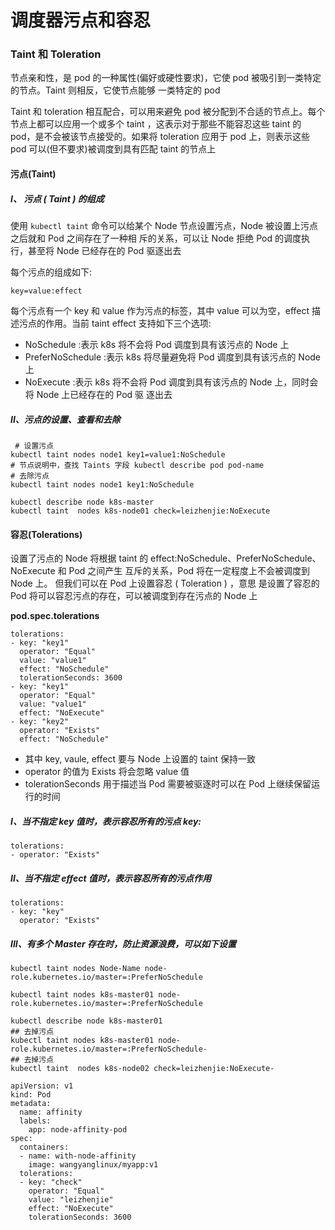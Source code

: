 # 调度器污点和容忍

### Taint 和 Toleration

节点亲和性，是 pod 的一种属性(偏好或硬性要求)，它使 pod 被吸引到一类特定的节点。Taint 则相反，它使节点能够 一类特定的 pod



Taint 和 toleration 相互配合，可以用来避免 pod 被分配到不合适的节点上。每个节点上都可以应用一个或多个 taint ，这表示对于那些不能容忍这些 taint 的 pod，是不会被该节点接受的。如果将 toleration 应用于 pod 上，则表示这些 pod 可以(但不要求)被调度到具有匹配 taint 的节点上

#### 污点(Taint)

##### I、 污点 ( Taint ) 的组成

使用 `kubectl taint` 命令可以给某个 Node 节点设置污点，Node 被设置上污点之后就和 Pod 之间存在了一种相 斥的关系，可以让 Node 拒绝 Pod 的调度执行，甚至将 Node 已经存在的 Pod 驱逐出去

每个污点的组成如下:

```
key=value:effect
```

每个污点有一个 key 和 value 作为污点的标签，其中 value 可以为空，effect 描述污点的作用。当前 taint effect 支持如下三个选项:

- NoSchedule :表示 k8s 将不会将 Pod 调度到具有该污点的 Node 上
- PreferNoSchedule :表示 k8s 将尽量避免将 Pod 调度到具有该污点的 Node 上
- NoExecute :表示 k8s 将不会将 Pod 调度到具有该污点的 Node 上，同时会将 Node 上已经存在的 Pod 驱 逐出去

##### II、污点的设置、查看和去除

```
 # 设置污点
kubectl taint nodes node1 key1=value1:NoSchedule
# 节点说明中，查找 Taints 字段 kubectl describe pod pod-name
# 去除污点
kubectl taint nodes node1 key1:NoSchedule
```

```
kubectl describe node k8s-master
kubectl taint  nodes k8s-node01 check=leizhenjie:NoExecute

```



#### 容忍(Tolerations)

设置了污点的 Node 将根据 taint 的 effect:NoSchedule、PreferNoSchedule、NoExecute 和 Pod 之间产生 互斥的关系，Pod 将在一定程度上不会被调度到 Node 上。 但我们可以在 Pod 上设置容忍 ( Toleration ) ，意思 是设置了容忍的 Pod 将可以容忍污点的存在，可以被调度到存在污点的 Node 上

**pod.spec.tolerations**

```
tolerations:
- key: "key1"
  operator: "Equal"
  value: "value1"
  effect: "NoSchedule"
  tolerationSeconds: 3600
- key: "key1"
  operator: "Equal"
  value: "value1"
  effect: "NoExecute"
- key: "key2"
  operator: "Exists"
  effect: "NoSchedule"
```

- 其中 key, vaule, effect 要与 Node 上设置的 taint 保持一致
- operator 的值为 Exists 将会忽略 value 值
- tolerationSeconds 用于描述当 Pod 需要被驱逐时可以在 Pod 上继续保留运行的时间

##### I、当不指定 key 值时，表示容忍所有的污点 key:

```
tolerations:
- operator: "Exists"
```

##### II、当不指定 effect 值时，表示容忍所有的污点作用

```
tolerations:
- key: "key"
  operator: "Exists"
```

##### III、有多个 Master 存在时，防止资源浪费，可以如下设置

```
kubectl taint nodes Node-Name node-role.kubernetes.io/master=:PreferNoSchedule
```

```
kubectl taint nodes k8s-master01 node-role.kubernetes.io/master=:PreferNoSchedule

kubectl describe node k8s-master01
## 去掉污点
kubectl taint nodes k8s-master01 node-role.kubernetes.io/master=:PreferNoSchedule-
## 去掉污点
kubectl taint  nodes k8s-node02 check=leizhenjie:NoExecute-

```

```
apiVersion: v1
kind: Pod
metadata:
  name: affinity
  labels:
    app: node-affinity-pod
spec:
  containers:
  - name: with-node-affinity
    image: wangyanglinux/myapp:v1
  tolerations:
  - key: "check"
    operator: "Equal"
    value: "leizhenjie"
    effect: "NoExecute"
    tolerationSeconds: 3600

```



